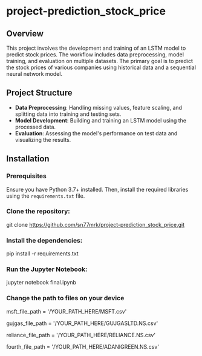 # project-prediction_stock_price


## Overview
This project involves the development and training of an LSTM model to predict stock prices. The workflow includes data preprocessing, model training, and evaluation on multiple datasets. The primary goal is to predict the stock prices of various companies using historical data and a sequential neural network model.

## Project Structure
- **Data Preprocessing**: Handling missing values, feature scaling, and splitting data into training and testing sets.
- **Model Development**: Building and training an LSTM model using the processed data.
- **Evaluation**: Assessing the model's performance on test data and visualizing the results.

## Installation

### Prerequisites
Ensure you have Python 3.7+ installed. Then, install the required libraries using the `requirements.txt` file.

### Clone the repository:
git clone https://github.com/sn77mrk/project-prediction_stock_price.git
### Install the dependencies:
pip install -r requirements.txt
### Run the Jupyter Notebook:
jupyter notebook final.ipynb
### Change the path to files on your device
msft_file_path = '/YOUR_PATH_HERE/MSFT.csv'

gujgas_file_path = '/YOUR_PATH_HERE/GUJGASLTD.NS.csv'

reliance_file_path = '/YOUR_PATH_HERE/RELIANCE.NS.csv'

fourth_file_path = '/YOUR_PATH_HERE/ADANIGREEN.NS.csv'
```bash
